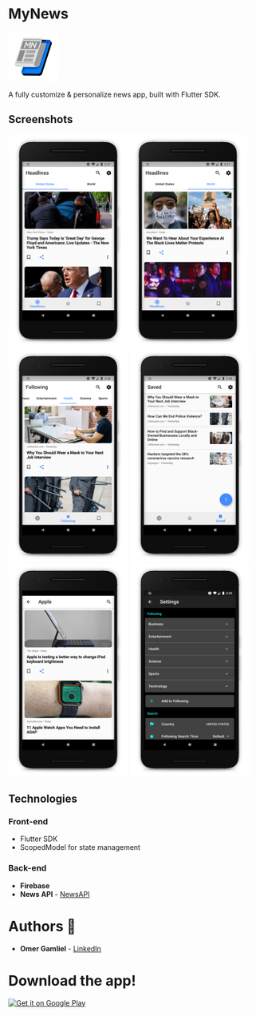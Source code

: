 # MyNews 

<img src="Assets/Images/app-icon.png" width="100px" />

A fully customize & personalize news app, built with Flutter SDK.

## Screenshots

<img src="screenshots/Screenshot_1.png" width="240px" align = left />
<img src="screenshots/Screenshot_2.png" width="240px" />
<img src="screenshots/Screenshot_3.png" width="240px" />
<img src="screenshots/Screenshot_4.png" width="240px" />
<img src="screenshots/Screenshot_5.png" width="240px" />
<img src="screenshots/Screenshot_6.png" width="240px" />

## Technologies

### Front-end

- Flutter SDK
- ScopedModel for state management

### Back-end

- **Firebase**
-  **News API** - [NewsAPI](https://newsapi.org/)

# Authors 🙋

-   **Omer Gamliel** - [LinkedIn](https://www.linkedin.com/in/omer-gamliel-6a813a188/)


# Download the app!

<a href='https://play.google.com/store/apps/details?id=com.omergamliel.mynews'>
  <img alt='Get it on Google Play' src='https://play.google.com/intl/en_us/badges/images/generic/en_badge_web_generic.png' width='200'/>
</a>
